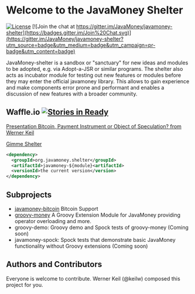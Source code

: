 Welcome to the JavaMoney Shelter
================================

[![License](http://img.shields.io/badge/license-Apache2-red.svg)](http://opensource.org/licenses/apache-2.0) 
[![Join the chat at https://gitter.im/JavaMoney/javamoney-shelter](https://badges.gitter.im/Join%20Chat.svg)](https://gitter.im/JavaMoney/javamoney-shelter?utm_source=badge&utm_medium=badge&utm_campaign=pr-badge&utm_content=badge)

JavaMoney-shelter is a sandbox or "sanctuary" for new ideas and modules to be adopted, e.g. via Adopt-a-JSR or similar programs.
The shelter also acts as incubator module for testing out new features or modules before they may enter the official javamoney library.
This allows to gain experience and make components error prone and performant and enables a discussion of new features with a broader community.

Waffle.io [![Stories in Ready](https://badge.waffle.io/JavaMoney/javamoney-shelter.png?label=ready&title=Ready)](https://waffle.io/JavaMoney/javamoney-shelter)
-----------

[Presentation Bitcoin, Payment Instrument or Object of Speculation? from Werner Keil](http://www.slideshare.net/keilw/bitcoin-payment-instrument-or-object-of-speculation-smwhh-2014)

[Gimme Shelter](https://www.youtube.com/watch?v=Jb-JZPmiEOI)

```xml
<dependency>
  <groupId>org.javamoney.shelter</groupId>
  <artifactId>javamoney-${module}<artifactId>
  <versionId>the current version</version>
</dependency>
```

Subprojects
-----------
* [javamoney-bitcoin](./digital-currency/bitcoin) Bitcoin Support
* [groovy-money](./groovylang-support/groovy-money) A Groovy Extension Module for JavaMoney providing operator overloading and more.
* groovy-demo: Groovy demo and Spock tests of groovy-money (Coming soon)
* javamoney-spock: Spock tests that demonstrate basic JavaMoney functionality without Groovy extensions (Coming soon)

Authors and Contributors
------------------------
Everyone is welcome to contribute. Werner Keil (@keilw) composed this project for you.

